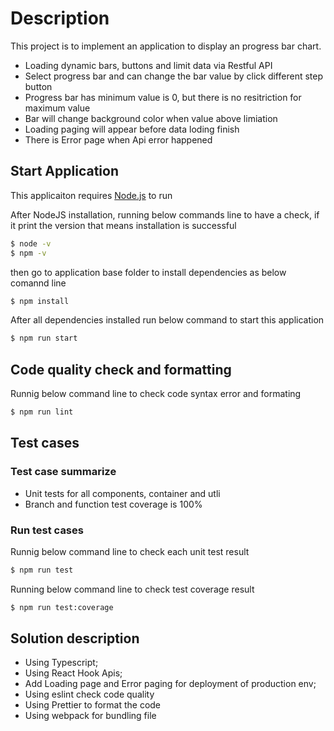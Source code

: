 # Description
This project is to implement an application to display an progress bar chart.
* Loading dynamic bars, buttons and limit data via Restful API
* Select progress bar and can change the bar value by click different step button
* Progress bar has minimum value is 0, but there is no resitriction for maximum value
* Bar will change background color when value above limiation
* Loading paging will appear before data loding finish
* There is Error page when Api error happened

## Start Application
This applicaiton requires [Node.js](https://nodejs.org/) to run

After NodeJS installation, running below commands line to have a check, if it print the version that means installation is successful
```sh
$ node -v
$ npm -v
```

then go to application base folder to install dependencies as below comannd line
```sh
$ npm install
```

After all dependencies installed run below command to start this application
```sh
$ npm run start
```

## Code quality check and formatting
Runnig below command line to check code syntax error and formating
```sh
$ npm run lint
```

## Test cases
### Test case summarize
* Unit tests for all components, container and utli
* Branch and function test coverage is 100%

### Run test cases
Runnig below command line to check each unit test result
```sh
$ npm run test
```

Running below command line to check test coverage result
```sh
$ npm run test:coverage
```


## Solution description
* Using Typescript;
* Using React Hook Apis;
* Add Loading page and Error paging for deployment of production env;
* Using eslint check code quality
* Using Prettier to format the code
* Using webpack for bundling file
